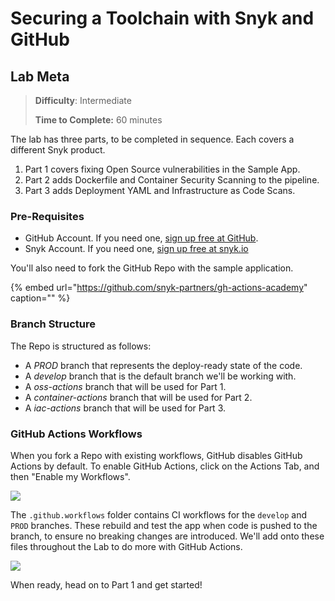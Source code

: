 # Securing a Toolchain with Snyk and GitHub

## Lab Meta

> **Difficulty**: Intermediate
>
> **Time to Complete:** 60 minutes

The lab has three parts, to be completed in sequence. Each covers a different Snyk product.

1. Part 1 covers fixing Open Source vulnerabilities in the Sample App.
2. Part 2 adds Dockerfile and Container Security Scanning to the pipeline.
3. Part 3 adds Deployment YAML and Infrastructure as Code Scans.

### Pre-Requisites

* GitHub Account. If you need one, [sign up free at GitHub](https://github.com/join).
* Snyk Account. If you need one, [sign up free at snyk.io](https://app.snyk.io/login)

You'll also need to fork the GitHub Repo with the sample application.

{% embed url="https://github.com/snyk-partners/gh-actions-academy" caption="" %}

### Branch Structure

The Repo is structured as follows:

* A _PROD_ branch that represents the deploy-ready state of the code.
* A _develop_ branch that is the default branch we'll be working with.
* A _oss-actions_ branch that will be used for Part 1.
* A _container-actions_ branch that will be used for Part 2.
* A _iac-actions_ branch that will be used for Part 3.

### GitHub Actions Workflows

When you fork a Repo with existing workflows, GitHub disables GitHub Actions by default. To enable GitHub Actions, click on the Actions Tab, and then "Enable my Workflows".

![](https://github.com/snyk/user-docs/tree/0874305e3aea1ea3c57b0398879776ac062b3479/.gitbook/assets/gh-actionson.png)

The `.github.workflows` folder contains CI workflows for the `develop` and `PROD` branches. These rebuild and test the app when code is pushed to the branch, to ensure no breaking changes are introduced. We'll add onto these files throughout the Lab to do more with GitHub Actions.

![](https://github.com/snyk/user-docs/tree/0874305e3aea1ea3c57b0398879776ac062b3479/.gitbook/assets/gh-devworkflows.png)

When ready, head on to Part 1 and get started!

